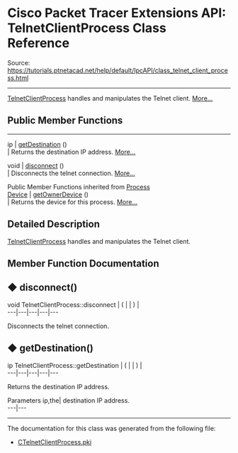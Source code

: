 # Cisco Packet Tracer Extensions API: TelnetClientProcess Class Reference

Source: https://tutorials.ptnetacad.net/help/default/IpcAPI/class_telnet_client_process.html

---

[TelnetClientProcess](class_telnet_client_process.html "TelnetClientProcess handles and manipulates the Telnet client.") handles and manipulates the Telnet client. [More...](class_telnet_client_process.html#details)

##  Public Member Functions  
  
---  
ip | [getDestination](class_telnet_client_process.html#a91226a40c0d66b4422b74ce84abe06b1) ()  
| Returns the destination IP address. [More...](class_telnet_client_process.html#a91226a40c0d66b4422b74ce84abe06b1)  
  
void | [disconnect](class_telnet_client_process.html#a261e0a47984c1663c467041258e870b5) ()  
| Disconnects the telnet connection. [More...](class_telnet_client_process.html#a261e0a47984c1663c467041258e870b5)  
  
Public Member Functions inherited from [Process](class_process.html)  
[Device](class_device.html) | [getOwnerDevice](class_process.html#a9cc34f553b0325e0f4074301fd36b77b) ()  
| Returns the device for this process. [More...](class_process.html#a9cc34f553b0325e0f4074301fd36b77b)  
  
  
## Detailed Description

[TelnetClientProcess](class_telnet_client_process.html "TelnetClientProcess handles and manipulates the Telnet client.") handles and manipulates the Telnet client. 

## Member Function Documentation

## ◆ disconnect()

void TelnetClientProcess::disconnect  | ( | | ) |   
---|---|---|---|---  
  
Disconnects the telnet connection. 

## ◆ getDestination()

ip TelnetClientProcess::getDestination  | ( | | ) |   
---|---|---|---|---  
  
Returns the destination IP address. 

Parameters
     ip,the| destination IP address.   
---|---  
  
* * *

The documentation for this class was generated from the following file:

  * [CTelnetClientProcess.pki](_c_telnet_client_process_8pki.html)


